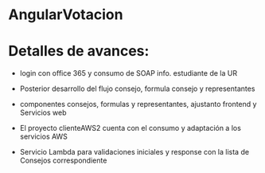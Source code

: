 # AngularVotacion

# Detalles de avances:
- login con office 365 y consumo de SOAP info. estudiante de la UR

- Posterior desarrollo del flujo consejo, formula consejo y representantes

- componentes consejos, formulas y representantes, ajustanto frontend y Servicios web
- El proyecto clienteAWS2 cuenta con el consumo y adaptación a los servicios AWS

- Servicio Lambda para validaciones iniciales y response con la lista de Consejos correspondiente
